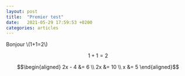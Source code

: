```yaml
---
layout: post
title:  "Premier test"
date:   2021-05-29 17:59:53 +0200
categories: articles
---
```


Bonjour \\(1+1=2\\)

$$1+1=2$$

$$\begin{aligned} 2x - 4 &= 6 \\ 2x &= 10 \\ x &= 5 \end{aligned}$$

